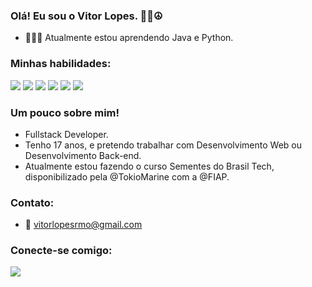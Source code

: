 ### Olá! Eu sou o Vitor Lopes. 🤙🏽☮

- 👨🏽‍💻 Atualmente estou aprendendo Java e Python.

### Minhas habilidades:

<a><img src="https://img.shields.io/badge/HTML5-323330?style=for-the-badge&logo=html5&logoColor=white"></img></a>
<a><img src="https://img.shields.io/badge/CSS3-F6F6F6?style=for-the-badge&logo=css3&logoColor=black"></img></a>
<a><img src="https://img.shields.io/badge/JavaScript-323330?style=for-the-badge&logo=javascript&logoColor=white"></img></a>
<a><img src="https://img.shields.io/badge/Python-F6F6F6?style=for-the-badge&logo=python&logoColor=black"></img></a>
<a><img src="https://img.shields.io/badge/Java-323330?style=for-the-badge&logo=java&logoColor=black"></img></a>
<a><img src="https://img.shields.io/badge/MongoDB-F6F6F6?style=for-the-badge&logo=mongodb&logoColor=black"></img></a>


### Um pouco sobre mim!

- Fullstack Developer.
- Tenho 17 anos, e pretendo trabalhar com Desenvolvimento Web ou Desenvolvimento Back-end.
- Atualmente estou fazendo o curso Sementes do Brasil Tech, disponibilizado pela @TokioMarine com a @FIAP.

### Contato:
- 📩 vitorlopesrmo@gmail.com

### Conecte-se comigo:
<a href="https://www.linkedin.com/in/vitor-lopes-914811236/"><img src="https://img.shields.io/badge/LinkedIn-F6F6F6?style=for-the-badge&logo=linkedin&logoColor=black"> </img></a>
